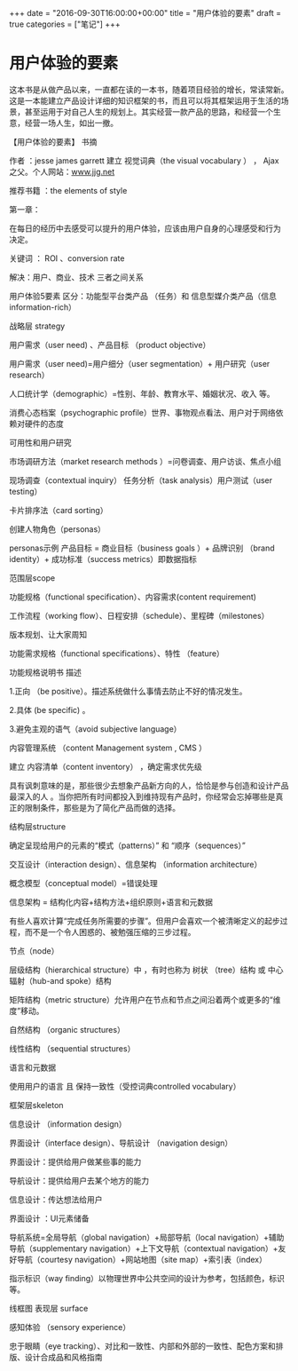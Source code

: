 +++
date = "2016-09-30T16:00:00+00:00"
title = "用户体验的要素"
draft = true
categories = ["笔记"]
+++
# 用户体验的要素
这本书是从做产品以来，一直都在读的一本书，随着项目经验的增长，常读常新。这是一本能建立产品设计详细的知识框架的书，而且可以将其框架运用于生活的场景，甚至运用于对自己人生的规划上。其实经营一款产品的思路，和经营一个生意，经营一场人生，如出一撤。

【用户体验的要素】 书摘

作者 ：jesse james garrett 建立  视觉词典（the visual vocabulary ） ， Ajax 之父。个人网站：www.jjg.net

推荐书籍 ：the elements of style

第一章：

在每日的经历中去感受可以提升的用户体验，应该由用户自身的心理感受和行为 决定。

关键词 ： ROI  、conversion rate

解决：用户、商业、技术 三者之间关系

用户体验5要素
区分：功能型平台类产品 （任务）和 信息型媒介类产品（信息 information-rich）

战略层 strategy

用户需求（user need) 、产品目标 （product objective）

用户需求（user need)=用户细分（user segmentation）+ 用户研究（user research）

人口统计学（demographic）=性别、年龄、教育水平、婚姻状况、收入 等。

消费心态档案（psychographic profile）世界、事物观点看法、用户对于网络依赖对硬件的态度

可用性和用户研究

市场调研方法（market research methods ）=问卷调查、用户访谈、焦点小组

现场调查（contextual inquiry）  任务分析（task analysis）用户测试（user testing）

卡片排序法（card sorting）

创建人物角色（personas）

personas示例
产品目标 = 商业目标（business goals ）+ 品牌识别 （brand identity）+ 成功标准（success metrics）即数据指标

范围层scope

功能规格（functional specification）、内容需求(content requirement)

工作流程（working flow）、日程安排（schedule）、里程碑（milestones）

版本规划、让大家周知

功能需求规格（functional specifications）、特性 （feature）

功能规格说明书 描述

1.正向 （be positive）。描述系统做什么事情去防止不好的情况发生。

2.具体 (be specific) 。

3.避免主观的语气（avoid subjective language）

内容管理系统 （content Management system , CMS ）

建立 内容清单（content inventory） ，确定需求优先级

具有讽刺意味的是，那些很少去想象产品新方向的人，恰恰是参与创造和设计产品最深入的人 。当你把所有时间都投入到维持现有产品时，你经常会忘掉哪些是真正的限制条件，那些是为了简化产品而做的选择。

结构层structure

确定呈现给用户的元素的“模式（patterns）” 和 “顺序（sequences）”

交互设计（interaction design）、信息架构 （information architecture）

概念模型（conceptual model）=错误处理

信息架构 = 结构化内容+结构方法+组织原则+语言和元数据

有些人喜欢计算“完成任务所需要的步骤”。但用户会喜欢一个被清晰定义的起步过程，而不是一个令人困惑的、被勉强压缩的三步过程。

节点（node）

层级结构（hierarchical structure）中 ，有时也称为 树状 （tree）结构 或 中心辐射（hub-and spoke）结构

矩阵结构（metric structure）允许用户在节点和节点之间沿着两个或更多的“维度”移动。

自然结构 （organic structures）

线性结构 （sequential structures）

语言和元数据

使用用户的语言 且 保持一致性（受控词典controlled vocabulary）

框架层skeleton

信息设计 （information design）

界面设计（interface design）、导航设计 （navigation design）

界面设计：提供给用户做某些事的能力

导航设计：提供给用户去某个地方的能力

信息设计：传达想法给用户

界面设计 ：UI元素储备

导航系统=全局导航（global navigation）+局部导航（local navigation）+辅助导航（supplementary navigation）+上下文导航（contextual navigation）+友好导航（courtesy navigation）+网站地图（site map）+索引表（index）

指示标识（way finding）以物理世界中公共空间的设计为参考，包括颜色，标识等。


线框图
表现层 surface

感知体验 （sensory experience）

忠于眼睛（eye tracking）、对比和一致性、内部和外部的一致性、配色方案和排版、设计合成品和风格指南